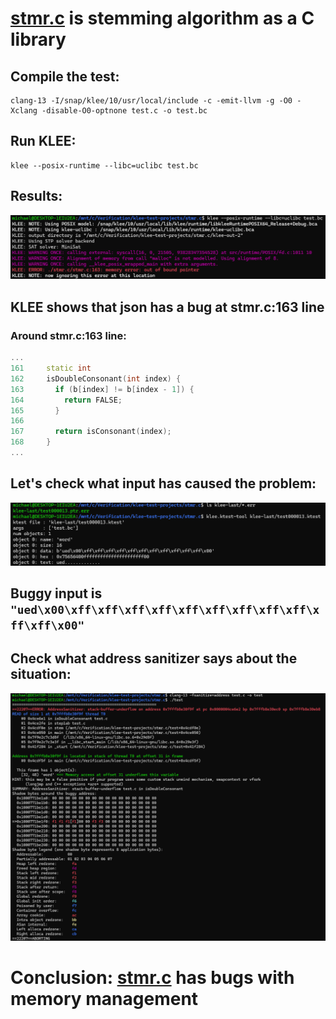 # [stmr.c](https://github.com/wooorm/stmr.c) is stemming algorithm as a C library

## Compile the test:
```
clang-13 -I/snap/klee/10/usr/local/include -c -emit-llvm -g -O0 -Xclang -disable-O0-optnone test.c -o test.bc
```

## Run KLEE:
```
klee --posix-runtime --libc=uclibc test.bc
```

## Results:
![](klee-out.png)


## KLEE shows that json has a bug at stmr.c:163 line

### Around stmr.c:163 line:
```cpp
...
161     static int
162     isDoubleConsonant(int index) {
163       if (b[index] != b[index - 1]) {
164         return FALSE;
165       }
166
167       return isConsonant(index);
168     }
...
```


## Let's check what input has caused the problem:
![](klee-ptr-err.png)

## Buggy input is `"ued\x00\xff\xff\xff\xff\xff\xff\xff\xff\xff\xff\xff\x00"`

## Check what address sanitizer says about the situation:
![](sanitizer.png)


# Conclusion: [stmr.c](https://github.com/wooorm/stmr.c) **has** bugs with memory management